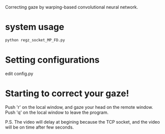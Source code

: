 Correcting gaze by warping-based convolutional neural network.

# system usage
```python
python regz_socket_MP_FD.py
```

# Setting configurations
edit config.py

# Starting to correct your gaze!
Push 'r' on the local window, and gaze your head on the remote window.
Push 'q' on the local window to leave the program.

P.S. The video will delay at begining because the TCP socket, and the video will be on time after few seconds.
